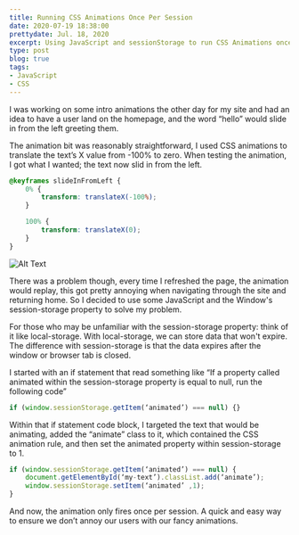 ```yaml
---
title: Running CSS Animations Once Per Session 
date: 2020-07-19 18:38:00
prettydate: Jul. 18, 2020
excerpt: Using JavaScript and sessionStorage to run CSS Animations once per session.
type: post
blog: true
tags:
- JavaScript
- CSS
---
```

I was working on some intro animations the other day for my site and had an idea to have a user land on the homepage, and the word “hello” would slide in from the left greeting them.

The animation bit was reasonably straightforward, I used CSS animations to translate the text’s X value from -100% to zero. When testing the animation, I got what I wanted; the text now slid in from the left. 

```css
@keyframes slideInFromLeft {
	0% {
		transform: translateX(-100%);
	}

	100% {
		transform: translateX(0);
	}
}
```

![Alt Text](https://dev-to-uploads.s3.amazonaws.com/i/kvbo9s9le9tv6m3nf41t.gif)

There was a problem though, every time I refreshed the page, the animation would replay, this got pretty annoying when navigating through the site and returning home. So I decided to use some JavaScript and the Window's session-storage property to solve my problem.

For those who may be unfamiliar with the session-storage property: think of it like local-storage. With local-storage, we can store data that won't expire. The difference with session-storage is that the data expires after the window or browser tab is closed.

I started with an if statement that read something like “If a property called animated within the session-storage property is equal to null, run the following code”  

```js
if (window.sessionStorage.getItem(‘animated’) === null) {} 
```
Within that if statement code block, I targeted the text that would be animating, added the “animate” class to it, which contained the CSS animation rule, and then set the animated property within session-storage to 1. 
```js
if (window.sessionStorage.getItem(‘animated’) === null) { 
	document.getElementById(‘my-text’).classList.add(‘animate’);
	window.sessionStorage.setItem(‘animated’ ,1);
} 
```
And now, the animation only fires once per session. A quick and easy way to ensure we don’t annoy our users with our fancy animations.